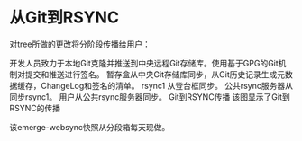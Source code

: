 # 从Git到RSYNC

对tree所做的更改将分阶段传播给用户：

开发人员致力于本地Git克隆并推送到中央远程Git存储库。使用基于GPG的Git机制对提交和推送进行签名。
暂存盒从中央Git存储库同步，从Git历史记录生成元数据缓存，ChangeLog和签名的清单。
rsync1 从登台框同步。
公共rsync服务器从同步rsync1。
用户从公共rsync服务器同步。
Git到RSYNC传播
该图显示了Git到RSYNC的传播

该emerge-websync快照从分段箱每天现做。



